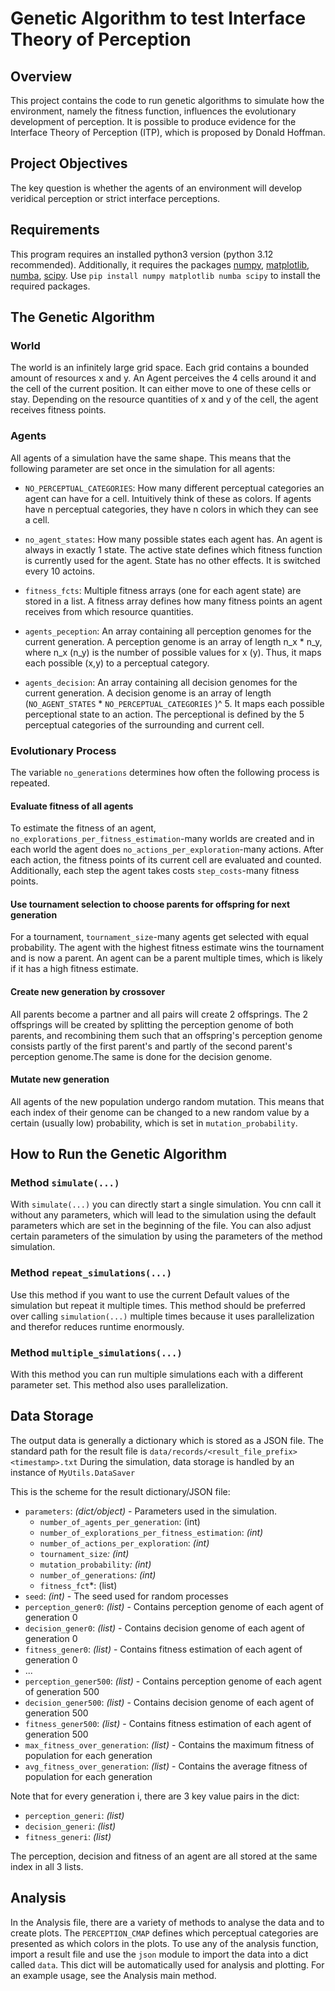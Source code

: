 # Genetic Algorithm to test Interface Theory of Perception

## Overview
This project contains the code to run genetic algorithms to simulate how the environment, namely the fitness function,
influences the evolutionary development of perception. It is possible to produce evidence for the Interface Theory of Perception (ITP), 
which is proposed by Donald Hoffman. 

## Project Objectives
The key question is whether the agents of an environment will develop veridical perception or strict interface perceptions.

## Requirements
This program requires an installed python3 version (python 3.12 recommended). Additionally, it requires the packages
[numpy](https://numpy.org/), [matplotlib](https://matplotlib.org/), [numba](https://numba.pydata.org/), [scipy](https://scipy.org/).
Use `pip install numpy matplotlib numba scipy` to install the required packages.


## The Genetic Algorithm 

### World
The world is an infinitely large grid space. Each grid contains a bounded amount of resources x and y. An Agent perceives the 4
cells around it and the cell of the current position. It can either move to one of these cells or stay. Depending on the resource quantities of x and y 
of the cell, the agent receives fitness points. 

### Agents
All agents of a simulation have the same shape. This means that the following parameter are set once in the 
simulation for all agents: 
* `NO_PERCEPTUAL_CATEGORIES`: How many different perceptual categories an agent can have for a cell. 
Intuitively think of these as colors. If agents have n perceptual categories, they have n colors in which they can see a cell. 

* `no_agent_states`: How many possible states each agent has. An agent is always in exactly 1 state. The active state defines which fitness function is currently used for the agent. State has no other effects. It is switched every 10 actoins.
* `fitness_fcts`: Multiple fitness arrays (one for each agent state) are stored in a list. A fitness array defines how many fitness points an agent receives from which resource quantities. 
* `agents_peception`: An array containing all perception genomes for the current generation. A perception genome is an array of length n_x * n_y, where n_x (n_y) is the number of possible values for x (y). Thus, it maps each possible (x,y) to a perceptual category.  
* `agents_decision`: An array containing all decision genomes for the current generation. A decision genome is an array of length (`NO_AGENT_STATES` * ` NO_PERCEPTUAL_CATEGORIES ` )^ 5. It maps each possible perceptional state to an action. The perceptional is defined by the 5 perceptual categories of the surrounding and current cell. 

### Evolutionary Process
The variable `no_generations` determines how often the following process is repeated. 
#### Evaluate fitness of all agents
To estimate the fitness of an agent, `no_explorations_per_fitness_estimation`-many worlds are created and in each world the agent does `no_actions_per_exploration`-many actions. 
After each action, the fitness points of its current cell are evaluated and counted. Additionally, each step the agent takes
costs `step_costs`-many fitness points. 

#### Use tournament selection to choose parents for offspring for next generation
For a tournament, `tournament_size`-many agents get selected with equal probability. The agent with the highest fitness estimate wins the tournament and is now a parent. An agent can be a parent multiple times,
which is likely if it has a high fitness estimate. 

#### Create new generation by crossover
All parents become a partner and all pairs will create 2 offsprings. The 2 offsprings will be created by splitting the perception genome of both parents,
and recombining them such that an offspring's perception genome consists partly of the first parent's and partly of the second parent's perception genome.The same is done for the decision genome.  


#### Mutate new generation
All agents of the new population undergo random mutation. This means that each index of their genome can be changed to a new random value by a certain (usually low) probability, which is set in `mutation_probability`.

## How to Run the Genetic Algorithm

### Method `simulate(...)`
With `simulate(...)` you can directly start a single simulation. You cnn call it without any parameters, which will lead
to the simulation using the default parameters which are set in the beginning of the file.
You can also adjust certain parameters of the simulation by using the parameters of the method simulation.

### Method `repeat_simulations(...)`
Use this method if you want to use the current Default values of the simulation but repeat it multiple times.
This method should be preferred over calling `simulation(...)` multiple times because it uses parallelization and therefor
reduces runtime enormously. 

### Method `multiple_simulations(...)`
With this method you can run multiple simulations each with a different parameter set. 
This method also uses parallelization. 



## Data Storage

The output data is generally a dictionary which is stored as a JSON file. 
The standard path for the result file is `data/records/<result_file_prefix><timestamp>.txt`
During the simulation, data storage is handled by an instance of `MyUtils.DataSaver`

This is the scheme for the result dictionary/JSON file: 
- `parameters`: *(dict/object)* - Parameters used in the simulation.
  - `number_of_agents_per_generation`: (int)
  - `number_of_explorations_per_fitness_estimation`: *(int)*
  - `number_of_actions_per_exploration`: *(int)*
  - `tournament_size`*: (int)*
  - `mutation_probability`*: (int)*
  - `number_of_generations`*: (int)*
  - `fitness_fct`*: (list)
- `seed`: *(int)* - The seed used for random processes
- `perception_gener0`: *(list)* - Contains perception genome of each agent of generation 0
- `decision_gener0`: *(list)* - Contains decision genome of each agent of generation 0
- `fitness_gener0`: *(list)* - Contains fitness estimation of each agent of generation 0
- ...
- `perception_gener500`: *(list)* - Contains perception genome of each agent of generation 500
- `decision_gener500`: *(list)* - Contains decision genome of each agent of generation 500
- `fitness_gener500`: *(list)* - Contains fitness estimation of each agent  of generation 500
- `max_fitness_over_generation`: *(list)* - Contains the maximum fitness of population for each generation
- `avg_fitness_over_generation`: *(list)* - Contains the average fitness of population for each generation

Note that for every generation i, there are 3 key value pairs in the dict: 
- `perception_generi`: *(list)* 
- `decision_generi`: *(list)* 
- `fitness_generi`: *(list)* 

The perception, decision and fitness of an agent are all stored at the same index in all 3 lists. 


## Analysis
In the Analysis file, there are a variety of methods to analyse the data and to create plots.
The `PERCEPTION_CMAP` defines which perceptual categories are presented as which colors in the plots.
To use any of the analysis function, import a result file and use the `json` module to import the data into a dict called `data`.
This dict will be automatically used for analysis and plotting. 
For an example usage, see the Analysis main method.
























